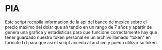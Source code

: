 # PIA
Este script recopila informacion de la api del banco de mexico sobre el precio maximo del dolar que ah tendio en un rango de 7 años y apartir de genera una grafica y estadisticas
para que funcione correctamente hay que tener guardado nuestro token personal en un archivo llamado "token" en formato txt para que asi el script acceda al archivo y pueda utilizar su token
